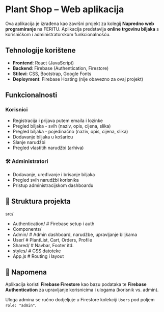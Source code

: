 # Plant Shop – Web aplikacija

Ova aplikacija je izrađena kao završni projekt za kolegij **Napredno web programiranje** na FERITU. Aplikacija predstavlja **online trgovinu biljaka** s korisničkom i administratorskom funkcionalnošću.

## Tehnologije korištene

- **Frontend**: React (JavaScript)
- **Backend**: Firebase (Authentication, Firestore)
- **Stilovi**: CSS, Bootstrap, Google Fonts
- **Deployment**: Firebase Hosting (nije obavezno za ovaj projekt)

## Funkcionalnosti

### Korisnici
- Registracija i prijava putem emaila i lozinke
- Pregled biljaka - svih (naziv, opis, cijena, slika)
- Pregled biljaka - pojedinačno (naziv, opis, cijena, slika)
- Dodavanje biljaka u košaricu
- Slanje narudžbi
- Pregled vlastitih narudžbi (arhiva)

### 🛠 Administratori
- Dodavanje, uređivanje i brisanje biljaka
- Pregled svih narudžbi korisnika
- Pristup administracijskom dashboardu

## 📂 Struktura projekta

src/
- Authentication/ # Firebase setup i auth
- Components/
- Admin/ # Admin dashboard, narudžbe, upravljanje biljkama
- User/ # PlantList, Cart, Orders, Profile
- Shared/ # Navbar, Footer itd.
- styles/ # CSS datoteke
- App.js # Routing i layout

## 📝 Napomena

Aplikacija koristi **Firebase Firestore** kao bazu podataka te **Firebase Authentication** za upravljanje korisnicima i ulogama (korisnik vs. admin).

Uloga admina se ručno dodjeljuje u Firestore kolekciji `Users` pod poljem `role: "admin"`.
